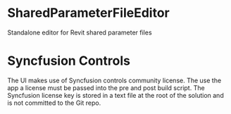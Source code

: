 # SharedParameterFileEditor
Standalone editor for Revit shared parameter files

# Syncfusion Controls
The UI makes use of Syncfusion controls community license. The use the app a license must be passed into the pre and post build script.  The Syncfusion license key is stored in a text file at the root of the solution and is not committed to the Git repo.

